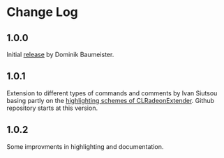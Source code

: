 # Change Log

## 1.0.0
Initial [release](https://marketplace.visualstudio.com/items?itemName=dbaumeis.amd-gcn-isa) by Dominik Baumeister.
## 1.0.1
Extension to different types of commands and comments by Ivan Siutsou basing partly on the [highlighting schemes of CLRadeonExtender](https://github.com/CLRX/CLRX-mirror/tree/master/editors). Github repository starts at this version.
## 1.0.2
Some improvments in highlighting and documentation.